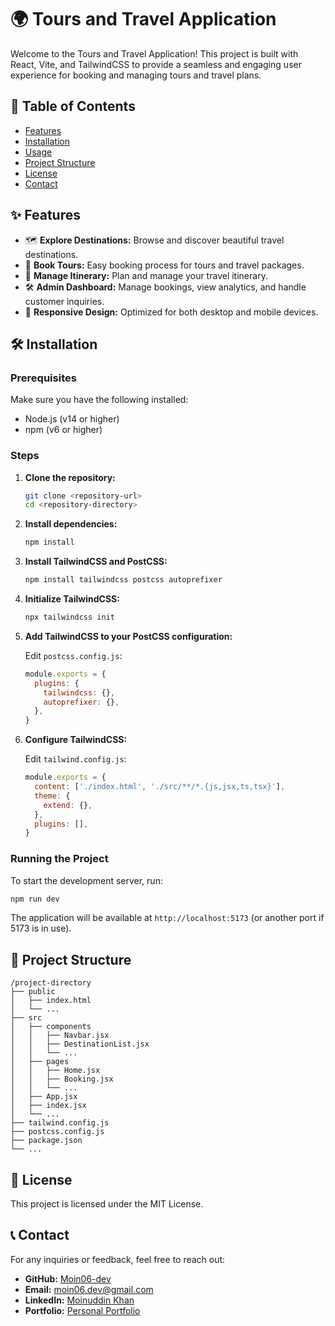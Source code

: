 
# 🌍 Tours and Travel Application

Welcome to the Tours and Travel Application! This project is built with React, Vite, and TailwindCSS to provide a seamless and engaging user experience for booking and managing tours and travel plans.

## 📜 Table of Contents

- [Features](#features)
- [Installation](#installation)
- [Usage](#usage)
- [Project Structure](#project-structure)
- [License](#license)
- [Contact](#contact)

## ✨ Features

- 🗺️ **Explore Destinations:** Browse and discover beautiful travel destinations.
- 🏨 **Book Tours:** Easy booking process for tours and travel packages.
- 📅 **Manage Itinerary:** Plan and manage your travel itinerary.
- 🛠️ **Admin Dashboard:** Manage bookings, view analytics, and handle customer inquiries.
- 📱 **Responsive Design:** Optimized for both desktop and mobile devices.

## 🛠️ Installation

### Prerequisites

Make sure you have the following installed:

- Node.js (v14 or higher)
- npm (v6 or higher)

### Steps

1. **Clone the repository:**

    ```sh
    git clone <repository-url>
    cd <repository-directory>
    ```

2. **Install dependencies:**

    ```sh
    npm install
    ```

3. **Install TailwindCSS and PostCSS:**

    ```sh
    npm install tailwindcss postcss autoprefixer
    ```

4. **Initialize TailwindCSS:**

    ```sh
    npx tailwindcss init
    ```

5. **Add TailwindCSS to your PostCSS configuration:**

    Edit `postcss.config.js`:

    ```javascript
    module.exports = {
      plugins: {
        tailwindcss: {},
        autoprefixer: {},
      },
    }
    ```

6. **Configure TailwindCSS:**

    Edit `tailwind.config.js`:

    ```javascript
    module.exports = {
      content: ['./index.html', './src/**/*.{js,jsx,ts,tsx}'],
      theme: {
        extend: {},
      },
      plugins: [],
    }
    ```

### Running the Project

To start the development server, run:

```sh
npm run dev
```

The application will be available at `http://localhost:5173` (or another port if 5173 is in use).

## 📂 Project Structure

```
/project-directory
├── public
│   ├── index.html
│   └── ...
├── src
│   ├── components
│   │   ├── Navbar.jsx
│   │   ├── DestinationList.jsx
│   │   └── ...
│   ├── pages
│   │   ├── Home.jsx
│   │   ├── Booking.jsx
│   │   └── ...
│   ├── App.jsx
│   ├── index.jsx
│   └── ...
├── tailwind.config.js
├── postcss.config.js
├── package.json
└── ...
```

## 📜 License

This project is licensed under the MIT License.

## 📞 Contact

For any inquiries or feedback, feel free to reach out:

- **GitHub:** [Moin06-dev](https://github.com/Moin06-dev/)
- **Email:** [moin06.dev@gmail.com](mailto:moin06.dev@gmail.com)
- **LinkedIn:** [Moinuddin Khan](https://www.linkedin.com/in/moinuddinkhan06)
- **Portfolio:** [Personal Portfolio](https://personal-portfolio-main-six.vercel.app/)
